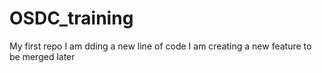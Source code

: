 # OSDC_training
My first repo
I am dding a new line of code
I am creating a new feature to be merged later
